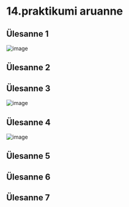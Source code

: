 # 14.praktikumi aruanne

## Ülesanne 1
![image](https://github.com/Marten221/opsys_Ojasaar/assets/144438767/3f4fc8a3-a335-4885-a8e7-fb6b218d3d24)

## Ülesanne 2


## Ülesanne 3
![image](https://github.com/Marten221/opsys_Ojasaar/assets/144438767/43a27c3f-0abb-4e0c-8d40-3007fdfc58b1)

## Ülesanne 4
![image](https://github.com/Marten221/opsys_Ojasaar/assets/144438767/3e1e2266-2401-43c7-a106-4537b271c92b)

## Ülesanne 5

## Ülesanne 6

## Ülesanne 7
